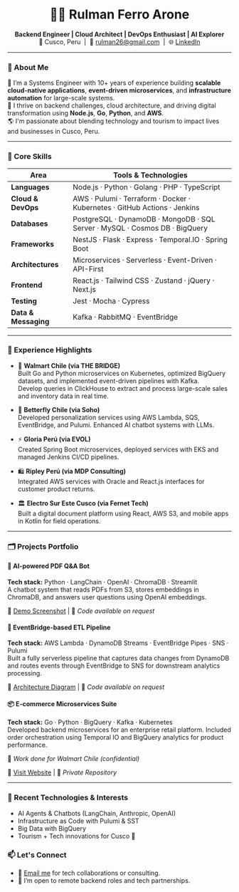 <h1 align="center">👨‍💻 Rulman Ferro Arone</h1>
<p align="center">
  <strong>Backend Engineer | Cloud Architect | DevOps Enthusiast | AI Explorer</strong><br/>
  📍 Cusco, Peru &nbsp;|&nbsp; 💬 <a href="mailto:rulman26@gmail.com">rulman26@gmail.com</a> &nbsp;|&nbsp;
  🌐 <a href="https://linkedin.com/in/rulman-ferro-arone" target="_blank">LinkedIn</a>
</p>

---

### 🚀 About Me

🔧 I’m a Systems Engineer with 10+ years of experience building **scalable cloud-native applications**, **event-driven microservices**, and **infrastructure automation** for large-scale systems.  
🧠 I thrive on backend challenges, cloud architecture, and driving digital transformation using **Node.js**, **Go**, **Python**, and **AWS**.  
🌎 I'm passionate about blending technology and tourism to impact lives and businesses in Cusco, Peru.

---

### 🧩 Core Skills

| Area                  | Tools & Technologies                                                                 |
|-----------------------|---------------------------------------------------------------------------------------|
| **Languages**         | Node.js · Python · Golang · PHP · TypeScript                                         |
| **Cloud & DevOps**    | AWS · Pulumi · Terraform · Docker · Kubernetes · GitHub Actions · Jenkins           |
| **Databases**         | PostgreSQL · DynamoDB · MongoDB · SQL Server · MySQL · Cosmos DB · BigQuery          |
| **Frameworks**        | NestJS · Flask · Express · Temporal.IO · Spring Boot                                 |
| **Architectures**     | Microservices · Serverless · Event-Driven · API-First                                |
| **Frontend**          | React.js · Tailwind CSS · Zustand · jQuery  · Next.js                                |
| **Testing**           | Jest · Mocha · Cypress                                                                |
| **Data & Messaging**  | Kafka · RabbitMQ · EventBridge                                                        |

---

### 💼 Experience Highlights

- 🛒 **Walmart Chile (via THE BRIDGE)**  
  Built Go and Python microservices on Kubernetes, optimized BigQuery datasets, and implemented event-driven pipelines with Kafka.  
  Develop queries in ClickHouse to extract and process large-scale sales and inventory data in real time.

- 🧠 **Betterfly Chile (via Soho)**  
  Developed personalization services using AWS Lambda, SQS, EventBridge, and Pulumi. Enhanced AI chatbot systems with LLMs.

- ⚡ **Gloria Perú (via EVOL)**  
  Created Spring Boot microservices, deployed services with EKS and managed Jenkins CI/CD pipelines.

- 🛍️ **Ripley Perú (via MDP Consulting)**  
  Integrated AWS services with Oracle and React.js interfaces for customer product returns.

- 🏛️ **Electro Sur Este Cusco (via Fernet Tech)**  
  Built a digital document platform using React, AWS S3, and mobile apps in Kotlin for field operations.

---

### 🗂️ Projects Portfolio

#### 🤖 **AI-powered PDF Q&A Bot**
**Tech stack:** Python · LangChain · OpenAI · ChromaDB · Streamlit  
A chatbot system that reads PDFs from S3, stores embeddings in ChromaDB, and answers user questions using OpenAI embeddings.

🔗 [Demo Screenshot](https://play.google.com/store/apps/details?id=com.burntogive.calories&hl=en) | 🔧 *Code available on request*

#### 🔄 **EventBridge-based ETL Pipeline**
**Tech stack:** AWS Lambda · DynamoDB Streams · EventBridge Pipes · SNS · Pulumi  
Built a fully serverless pipeline that captures data changes from DynamoDB and routes events through EventBridge to SNS for downstream analytics processing.

🧪 [Architecture Diagram](https://rulman26-public.s3.us-east-1.amazonaws.com/arquitectura.png) | 🔧 *Code available on request*


#### 📦 **E-commerce Microservices Suite**
**Tech stack:** Go · Python · BigQuery · Kafka · Kubernetes  
Developed backend microservices for an enterprise retail platform. Included order orchestration using Temporal IO and BigQuery analytics for product performance.

🏢 *Work done for Walmart Chile (confidential)*

🔗 [Visit Website](https://www.lider.cl/) | 🔧 *Private Repository*

---

### 🧠 Recent Technologies & Interests

- AI Agents & Chatbots (LangChain, Anthropic, OpenAI)  
- Infrastructure as Code with Pulumi & SST  
- Big Data with BigQuery  
- Tourism + Tech innovations for Cusco 🌄

### 📫 Let's Connect

- 🧭 <a href="mailto:rulman26@gmail.com">Email me</a> for tech collaborations or consulting.
- 🤝 I’m open to remote backend roles and tech partnerships.
